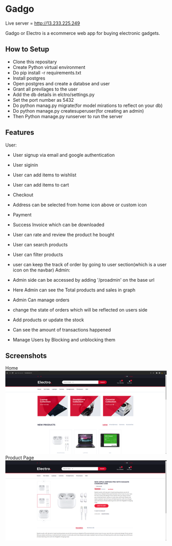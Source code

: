 
# Gadgo
Live server = http://13.233.225.249

Gadgo or Electro is a ecommerce web app for buying electronic gadgets.





## How to Setup

 - Clone this repositary
 - Create Python virtual environment
 - Do pip install -r requirements.txt
 - Install postgres
 - Open postgres and create a databse and user
 - Grant all previlages to the user
 - Add the db details in elctro/settings.py 
 - Set the port number as 5432
 - Do python manag.py migrate(for model mirations to reflect on your db)
 - Do python manage.py createsuperuser(for creating an admin)
 - Then Python manage.py runserver to run the server 



## Features

User:

* User signup via email and google authentication
- User siginin
- User can add items to wishlist
- User can add items to cart
- Checkout
- Address can be selected from home icon above or custom icon
- Payment
- Success Invoice which can be downloaded
- User can rate and review the product he bought
- User can search products
- User can filter products
- user can keep the track of order by going to user section(which is a user icon on the navbar)
Admin:

- Admin side can be accessed by adding '/proadmin' on the base url
- Here Admin can see the Total products and sales in graph
- Admin Can manage orders
- change the state of orders which will be reflected on users side
- Add products or update the stock
- Can see the amount of transactions happened
- Manage Users by Blocking and unblocking them
## Screenshots
Home
![App Screenshot](screenshorts/home.png)
Product Page
![App Screenshot](screenshorts/product_details.png)



